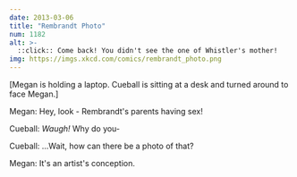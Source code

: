```yaml
---
date: 2013-03-06
title: "Rembrandt Photo"
num: 1182
alt: >-
  ::click:: Come back! You didn't see the one of Whistler's mother!
img: https://imgs.xkcd.com/comics/rembrandt_photo.png
---
```

[Megan is holding a laptop. Cueball is sitting at a desk and turned around to face Megan.]

Megan: Hey, look - Rembrandt's parents having sex!

Cueball: *Waugh!* Why do you-

Cueball: ...Wait, how can there be a photo of that?

Megan: It's an artist's conception.